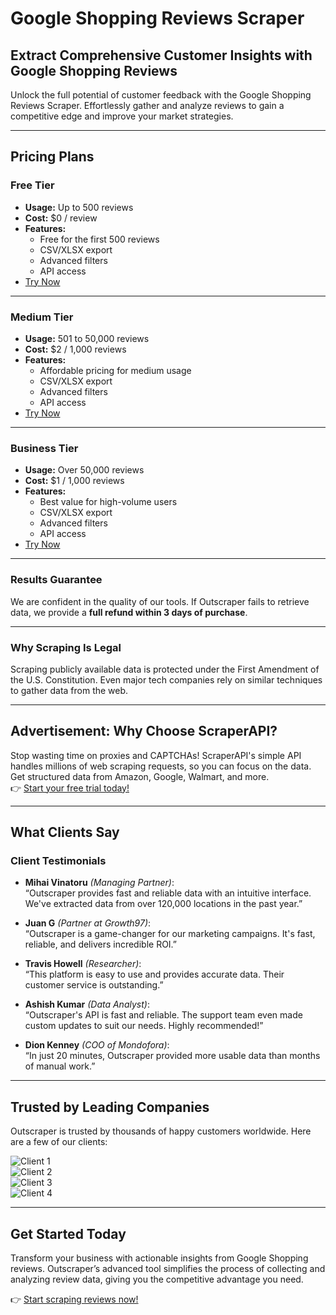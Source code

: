 # Google Shopping Reviews Scraper

## Extract Comprehensive Customer Insights with Google Shopping Reviews

Unlock the full potential of customer feedback with the Google Shopping Reviews Scraper. Effortlessly gather and analyze reviews to gain a competitive edge and improve your market strategies.

---

## Pricing Plans

### **Free Tier**
- **Usage:** Up to 500 reviews  
- **Cost:** $0 / review  
- **Features:**
  - Free for the first 500 reviews
  - CSV/XLSX export
  - Advanced filters
  - API access  
- [Try Now](https://bit.ly/Scraperapi)

---

### **Medium Tier**
- **Usage:** 501 to 50,000 reviews  
- **Cost:** $2 / 1,000 reviews  
- **Features:**
  - Affordable pricing for medium usage
  - CSV/XLSX export
  - Advanced filters
  - API access  
- [Try Now](https://bit.ly/Scraperapi)

---

### **Business Tier**
- **Usage:** Over 50,000 reviews  
- **Cost:** $1 / 1,000 reviews  
- **Features:**
  - Best value for high-volume users
  - CSV/XLSX export
  - Advanced filters
  - API access  
- [Try Now](https://bit.ly/Scraperapi)

---

### Results Guarantee
We are confident in the quality of our tools. If Outscraper fails to retrieve data, we provide a **full refund within 3 days of purchase**.

---

### **Why Scraping Is Legal**
Scraping publicly available data is protected under the First Amendment of the U.S. Constitution. Even major tech companies rely on similar techniques to gather data from the web.

---

## Advertisement: Why Choose ScraperAPI?

Stop wasting time on proxies and CAPTCHAs! ScraperAPI's simple API handles millions of web scraping requests, so you can focus on the data. Get structured data from Amazon, Google, Walmart, and more.  
👉 [Start your free trial today!](https://bit.ly/Scraperapi)

---

## What Clients Say

### Client Testimonials
- **Mihai Vinatoru** *(Managing Partner)*:  
  “Outscraper provides fast and reliable data with an intuitive interface. We've extracted data from over 120,000 locations in the past year.”
  
- **Juan G** *(Partner at Growth97)*:  
  “Outscraper is a game-changer for our marketing campaigns. It's fast, reliable, and delivers incredible ROI.”

- **Travis Howell** *(Researcher)*:  
  “This platform is easy to use and provides accurate data. Their customer service is outstanding.”

- **Ashish Kumar** *(Data Analyst)*:  
  “Outscraper's API is fast and reliable. The support team even made custom updates to suit our needs. Highly recommended!”

- **Dion Kenney** *(COO of Mondofora)*:  
  “In just 20 minutes, Outscraper provided more usable data than months of manual work.”

---

## Trusted by Leading Companies

Outscraper is trusted by thousands of happy customers worldwide. Here are a few of our clients:  

![Client 1](https://outscraper.com/wp-content/uploads/2023/10/our_clients_5.webp)  
![Client 2](https://outscraper.com/wp-content/uploads/2023/11/podium.webp)  
![Client 3](https://outscraper.com/wp-content/uploads/2023/10/holidayzer.webp)  
![Client 4](https://outscraper.com/wp-content/uploads/2023/11/metu.webp)  

---

## Get Started Today

Transform your business with actionable insights from Google Shopping reviews. Outscraper’s advanced tool simplifies the process of collecting and analyzing review data, giving you the competitive advantage you need.

👉 [Start scraping reviews now!](https://bit.ly/Scraperapi)
